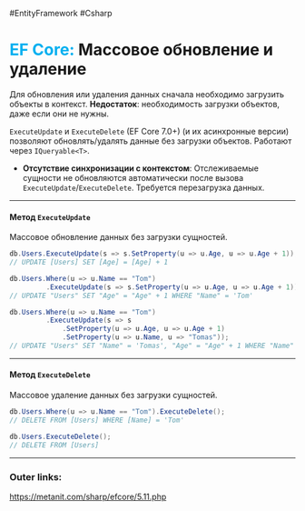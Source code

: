#EntityFramework #Csharp 
# <font color="#00b0f0">EF Core:</font> Массовое обновление и удаление

Для обновления или удаления данных сначала необходимо загрузить объекты в контекст.
**Недостаток**: необходимость загрузки объектов, даже если они не нужны.

`ExecuteUpdate` и `ExecuteDelete` (EF Core 7.0+) (и их асинхронные версии) позволяют обновлять/удалять данные без загрузки объектов.
Работают через `IQueryable<T>`.
- **Отсутствие синхронизации с контекстом**: Отслеживаемые сущности не обновляются автоматически после вызова `ExecuteUpdate`/`ExecuteDelete`. Требуется перезагрузка данных.

---
#### **Метод `ExecuteUpdate`**
Массовое обновление данных без загрузки сущностей.

  ```csharp
  db.Users.ExecuteUpdate(s => s.SetProperty(u => u.Age, u => u.Age + 1));
  // UPDATE [Users] SET [Age] = [Age] + 1
  ```

  ```csharp
  db.Users.Where(u => u.Name == "Tom")
           .ExecuteUpdate(s => s.SetProperty(u => u.Age, u => u.Age + 1));
  // UPDATE "Users" SET "Age" = "Age" + 1 WHERE "Name" = 'Tom'
  ```

  ```csharp
  db.Users.Where(u => u.Name == "Tom")
           .ExecuteUpdate(s => s
               .SetProperty(u => u.Age, u => u.Age + 1)
               .SetProperty(u => u.Name, u => "Tomas"));
  // UPDATE "Users" SET "Name" = 'Tomas', "Age" = "Age" + 1 WHERE "Name" = 'Tom'
  ```

---
#### **Метод `ExecuteDelete`**
Массовое удаление данных без загрузки сущностей.

  ```csharp
  db.Users.Where(u => u.Name == "Tom").ExecuteDelete();
  // DELETE FROM [Users] WHERE [Name] = 'Tom'
  ```

  ```csharp
  db.Users.ExecuteDelete();
  // DELETE FROM [Users] 
  ```

---
### Outer links:
https://metanit.com/sharp/efcore/5.11.php